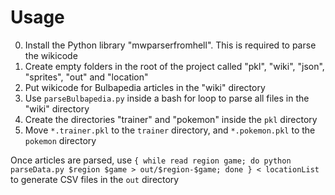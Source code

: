 # Usage
0. Install the Python library "mwparserfromhell".  This is required to parse the wikicode
1. Create empty folders in the root of the project called "pkl", "wiki", "json", "sprites", "out" and "location"
2. Put wikicode for Bulbapedia articles in the "wiki" directory
3. Use `parseBulbapedia.py` inside a bash for loop to parse all files in the "wiki" directory
4. Create the directories "trainer" and "pokemon" inside the `pkl` directory
5. Move `*.trainer.pkl` to the `trainer` directory, and `*.pokemon.pkl` to the `pokemon` directory


Once articles are parsed, use
`{ while read region game; do python parseData.py $region $game > out/$region-$game; done } < locationList`
to generate CSV files in the `out` directory